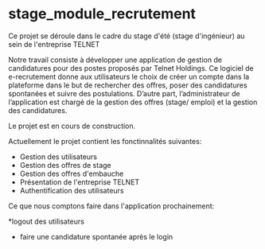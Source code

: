 # stage_module_recrutement

Ce projet se déroule dans le cadre du stage d'été (stage d'ingénieur) au sein de l'entreprise TELNET

Notre travail consiste à développer une application de gestion de candidatures pour des postes proposés par Telnet Holdings. Ce logiciel de e-recrutement donne aux utilisateurs le choix de créer un compte dans la plateforme dans le but de rechercher des offres, poser des candidatures spontanées et suivre des postulations.  D’autre part, l’administrateur de l’application est chargé de la gestion des offres (stage/ emploi) et la gestion des candidatures.

Le projet est en cours de construction.

Actuellement le projet contient les fonctinnalités suivantes:

* Gestion des utilisateurs
* Gestion des offres de stage
* Gestion des offres d'embauche
* Présentation de l'entreprise TELNET 
* Authentification des utilisateurs

Ce que nous comptons faire dans l'application prochainement:

*logout des utilisateurs
* faire une candidature spontanée après le login
